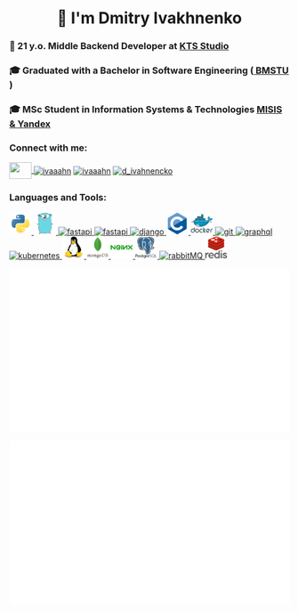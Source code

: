 
<h1 align="center">👋 I'm Dmitry Ivakhnenko </h1>

<h3 align="left"> 🐍 21 y.o. Middle Backend Developer at <a href="https://kts.studio/" >KTS Studio </a> </h3>

<h3 align="left"> 🎓 Graduated with a Bachelor in Software Engineering (<a href="https://www.bmstu.ru/" > BMSTU </a>) </h3>
<h3 align="left"> 🎓  MSc Student in Information Systems & Technologies <a href="https://misis.ru/" > MISIS & Yandex </a> </h3>

<!-- <p align="left"> <img src="https://komarev.com/ghpvc/?username=ivaaahn&label=Profile%20views&color=0e75b6&style=flat" alt="ivaaahn" /> </p> -->

<h3 align="left">Connect with me:</h3>
<p align="left">
<a href="https://t.me/ivaaahn" target="blank"><img align="center" src="https://www.svgrepo.com/show/303292/telegram-logo.svg" height="30" width="40" />
</a>
<a href="https://vk.com/ivaaahn" target="blank"><img align="center" src="https://raw.githubusercontent.com/rahuldkjain/github-profile-readme-generator/master/src/images/icons/Social/vk.svg" alt="ivaaahn" height="30" width="40" /></a>
<a href="https://linkedin.com/in/ivaaahn" target="blank"><img align="center" src="https://raw.githubusercontent.com/rahuldkjain/github-profile-readme-generator/master/src/images/icons/Social/linked-in-alt.svg" alt="ivaaahn" height="30" width="40" /></a>
<a href="https://instagram.com/id_ivahnencko" target="blank"><img align="center" src="https://raw.githubusercontent.com/rahuldkjain/github-profile-readme-generator/master/src/images/icons/Social/instagram.svg" alt="d_ivahnencko" height="30" width="40" /></a>
</p>
  
<h3 align="left">Languages and Tools:</h3>
<p align="left"> <a href="https://www.python.org" target="_blank" rel="noreferrer"> <img src="https://raw.githubusercontent.com/devicons/devicon/master/icons/python/python-original.svg" alt="python" width="40" height="40"/> </a> <a href="https://golang.org" target="_blank"> <img src="https://raw.githubusercontent.com/devicons/devicon/master/icons/go/go-original.svg" alt="go" width="40" height="40"/> <a href="https://fastapi.tiangolo.com/" target="_blank"> <img src="https://api.iconify.design/simple-icons/fastapi.svg" alt="fastapi" width="40" height="40"/> </a> <a href="https://docs.aiohttp.org/en/stable/" target="_blank"> <img src="https://docs.aiohttp.org/en/stable/_static/aiohttp-plain.svg" alt="fastapi" width="40" height="40"/> </a> <a href="https://www.djangoproject.com/" target="_blank"> <img src="https://cdn.jsdelivr.net/gh/devicons/devicon/icons/django/django-plain.svg" alt="django" width="40" height="40"/> </a> <a href="https://www.cprogramming.com/" target="_blank" rel="noreferrer"> <img src="https://raw.githubusercontent.com/devicons/devicon/master/icons/c/c-original.svg" alt="c" width="40" height="40"/> </a> </a> <a href="https://www.docker.com/" target="_blank" rel="noreferrer"> <img src="https://raw.githubusercontent.com/devicons/devicon/master/icons/docker/docker-original-wordmark.svg" alt="docker" width="40" height="40"/> </a> <a href="https://git-scm.com/" target="_blank" rel="noreferrer"> <img src="https://www.vectorlogo.zone/logos/git-scm/git-scm-icon.svg" alt="git" width="40" height="40"/> </a> <a href="https://graphql.org" target="_blank" rel="noreferrer"> <img src="https://www.vectorlogo.zone/logos/graphql/graphql-icon.svg" alt="graphql" width="40" height="40"/> </a> <a href="https://kubernetes.io" target="_blank" rel="noreferrer"> <img src="https://www.vectorlogo.zone/logos/kubernetes/kubernetes-icon.svg" alt="kubernetes" width="40" height="40"/> </a> <a href="https://www.linux.org/" target="_blank" rel="noreferrer"> <img src="https://raw.githubusercontent.com/devicons/devicon/master/icons/linux/linux-original.svg" alt="linux" width="40" height="40"/> </a> <a href="https://www.mongodb.com/" target="_blank" rel="noreferrer"> <img src="https://raw.githubusercontent.com/devicons/devicon/master/icons/mongodb/mongodb-original-wordmark.svg" alt="mongodb" width="40" height="40"/> </a> <a href="https://www.nginx.com" target="_blank" rel="noreferrer"> <img src="https://raw.githubusercontent.com/devicons/devicon/master/icons/nginx/nginx-original.svg" alt="nginx" width="40" height="40"/> </a> <a href="https://www.postgresql.org" target="_blank" rel="noreferrer"> <img src="https://raw.githubusercontent.com/devicons/devicon/master/icons/postgresql/postgresql-original-wordmark.svg" alt="postgresql" width="40" height="40"/> </a> <a href="https://www.rabbitmq.com" target="_blank" rel="noreferrer"> <img src="https://www.vectorlogo.zone/logos/rabbitmq/rabbitmq-icon.svg" alt="rabbitMQ" width="40" height="40"/> </a> <a href="https://redis.io" target="_blank" rel="noreferrer"> <img src="https://raw.githubusercontent.com/devicons/devicon/master/icons/redis/redis-original-wordmark.svg" alt="redis" width="40" height="40"/> </a> </p>

<p><img align="left" src="https://github.com/ivaaahn/github-stats/blob/master/generated/overview.svg" alt="ivaaahn" /></p>

<p>&nbsp;<img align="center" src="https://github.com/ivaaahn/github-stats/blob/master/generated/languages.svg" alt="ivaaahn" /></p>
